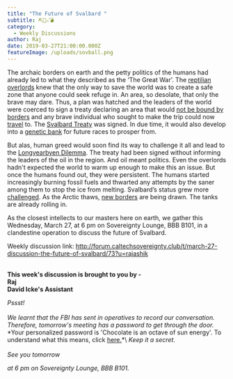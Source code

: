 ```yaml
---
title: "The Future of Svalbard "
subtitle: ⛏🎿⚔💣
category:
  - Weekly Discussions
author: Raj
date: 2019-03-27T21:00:00.000Z
featureImage: /uploads/sovball.png
---
```

The archaic borders on earth and the petty politics of the humans had already led to what they described as the ‘The Great War’. The [reptilian overlords](https://www.youtube.com/watch?v=TuxccP95FPE) knew that the only way to save the world was to create a safe zone that anyone could seek refuge in. An area, so desolate, that only the brave may dare. Thus, a plan was hatched and the leaders of the world were coerced to sign a treaty declaring an area that would [not be bound by borders](https://www.jstor.org/stable/j.ctt1w6tcz5) and any brave individual who sought to make the trip could now [travel](https://en.wikipedia.org/wiki/Visa_policy_of_Svalbard) to. The [Svalbard Treaty](https://en.wikipedia.org/wiki/Svalbard_Treaty) was signed. In due time, it would also develop into a [genetic bank](https://en.wikipedia.org/wiki/Svalbard_Global_Seed_Vault) for future races to prosper from.



But alas, human greed would soon find its way to challenge it all and lead to the [Longyearbyen Dilemma](https://arcticreview.no/index.php/arctic/article/view/682/1905). The treaty had been signed without informing the leaders of the oil in the region. And oil meant politics. Even the overlords hadn't expected the world to warm up enough to make this an issue. But once the humans found out, they were persistent. The humans started increasingly burning fossil fuels and thwarted any attempts by the saner among them to stop the ice from melting. Svalbard’s status grew more [challenged](https://www.thearcticinstitute.org/norwegian-svalbard-policy-respected-contested/). As the Arctic thaws, [new borders](https://www.vox.com/a/borders/the-arctic) are being drawn. The tanks are already rolling in.

As the closest intellects to our masters here on earth, we gather this Wednesday, March 27, at 6 pm on Sovereignty Lounge, BBB B101, in a clandestine operation to discuss the future of Svalbard.



Weekly discussion link: [http://forum.​caltechsovereignty.club/t/​march-27-discussion-the-​future-of-svalbard/73?u=​rajashik](http://forum.caltechsovereignty.club/t/march-27-discussion-the-future-of-svalbard/73?u=rajashik)

**\
This week's discussion is brought to you by -\
Raj\
David Icke's Assistant**



*Pssst!*\
\
*We learnt that the FBI has sent in operatives to record our conversation.*\
*Therefore, tomorrow's meeting has a password to get through the door.*\
*Your personalized password is 'Chocolate is an octave of sun energy'. To understand what this means, click [here.](https://www.youtube.com/watch?v=Rv4wRtURwZw "https\://www.youtube.com/watch?v=Rv4wRtURwZw")*\
*Keep it a secret.*\
\
*See you tomorrow*

*at 6 pm on Sovereignty Lounge, BBB B101.*